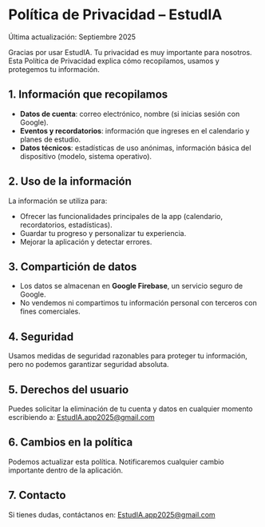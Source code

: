 # Política de Privacidad – EstudIA

Última actualización: Septiembre 2025

Gracias por usar EstudIA. Tu privacidad es muy importante para nosotros. Esta Política de Privacidad explica cómo recopilamos, usamos y protegemos tu información.

## 1. Información que recopilamos
- **Datos de cuenta**: correo electrónico, nombre (si inicias sesión con Google).
- **Eventos y recordatorios**: información que ingreses en el calendario y planes de estudio.
- **Datos técnicos**: estadísticas de uso anónimas, información básica del dispositivo (modelo, sistema operativo).

## 2. Uso de la información
La información se utiliza para:
- Ofrecer las funcionalidades principales de la app (calendario, recordatorios, estadísticas).
- Guardar tu progreso y personalizar tu experiencia.
- Mejorar la aplicación y detectar errores.

## 3. Compartición de datos
- Los datos se almacenan en **Google Firebase**, un servicio seguro de Google.
- No vendemos ni compartimos tu información personal con terceros con fines comerciales.

## 4. Seguridad
Usamos medidas de seguridad razonables para proteger tu información, pero no podemos garantizar seguridad absoluta.

## 5. Derechos del usuario
Puedes solicitar la eliminación de tu cuenta y datos en cualquier momento escribiendo a: EstudIA.app2025@gmail.com

## 6. Cambios en la política
Podemos actualizar esta política. Notificaremos cualquier cambio importante dentro de la aplicación.

## 7. Contacto
Si tienes dudas, contáctanos en: EstudIA.app2025@gmail.com

